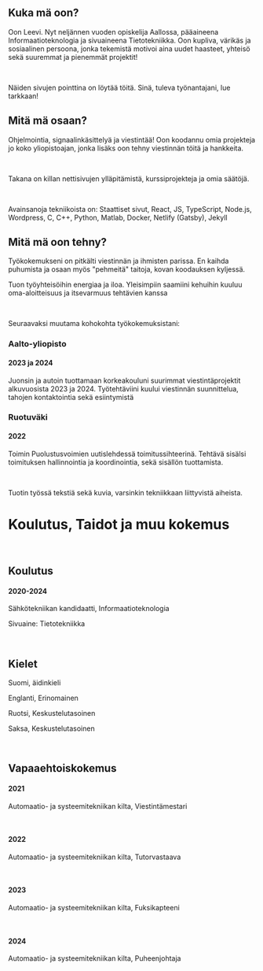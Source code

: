 <div>

## Kuka mä oon?

Oon Leevi. Nyt neljännen vuoden opiskelija Aallossa, pääaineena Informaatioteknologia ja sivuaineena Tietotekniikka. Oon kupliva, värikäs ja sosiaalinen persoona, jonka tekemistä motivoi aina uudet haasteet, yhteisö sekä suuremmat ja pienemmät projektit!

<br/>

Näiden sivujen pointtina on löytää töitä. Sinä, tuleva työnantajani, lue tarkkaan!

</div>

<div>

## Mitä mä osaan?

Ohjelmointia, signaalinkäsittelyä ja viestintää! Oon koodannu omia projekteja jo koko yliopistoajan, jonka lisäks oon tehny viestinnän töitä ja hankkeita.

<br/>

Takana on killan nettisivujen ylläpitämistä, kurssiprojekteja ja omia säätöjä. 

<br/>

Avainsanoja tekniikoista on: Staattiset sivut, React, JS, TypeScript, Node.js, Wordpress, C, C++, Python, Matlab, Docker, Netlify (Gatsby), Jekyll

</div>

<div>

## Mitä mä oon tehny?

Työkokemukseni on pitkälti viestinnän ja ihmisten parissa. En kaihda puhumista ja osaan myös "pehmeitä" taitoja, kovan koodauksen kyljessä. 

</div>

<div>

Tuon työyhteisöihin energiaa ja iloa. Yleisimpiin saamiini kehuihin kuuluu oma-aloitteisuus ja itsevarmuus tehtävien kanssa

<br />

Seuraavaksi muutama kohokohta työkokemuksistani:

</div>

<div>

### Aalto-yliopisto
#### 2023 ja 2024

Juonsin ja autoin tuottamaan korkeakouluni suurimmat viestintäprojektit alkuvuosista 2023 ja 2024. Työtehtäviini kuului viestinnän suunnittelua, tahojen kontaktointia sekä esiintymistä

</div>


<div>

### Ruotuväki
#### 2022

Toimin Puolustusvoimien uutislehdessä toimitussihteerinä. Tehtävä sisälsi toimituksen hallinnointia ja koordinointia, sekä sisällön tuottamista.

<br />

Tuotin työssä tekstiä sekä kuvia, varsinkin tekniikkaan liittyvistä aiheista.

</div>

<div>

# Koulutus, Taidot ja muu kokemus

<br/>

## Koulutus

#### 2020-2024
Sähkötekniikan kandidaatti, Informaatioteknologia

Sivuaine: Tietotekniikka

<br/>

## Kielet

Suomi, äidinkieli

Englanti, Erinomainen

Ruotsi, Keskustelutasoinen

Saksa, Keskustelutasoinen

<br/>

## Vapaaehtoiskokemus

#### 2021
Automaatio- ja systeemitekniikan kilta, Viestintämestari

<br/>

#### 2022
Automaatio- ja systeemitekniikan kilta, Tutorvastaava

<br/>

#### 2023
Automaatio- ja systeemitekniikan kilta, Fuksikapteeni

<br/>

#### 2024
Automaatio- ja systeemitekniikan kilta, Puheenjohtaja

</div>